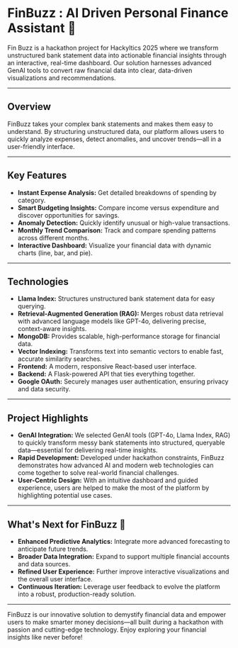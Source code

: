 # FinBuzz : AI Driven Personal Finance Assistant 🐝

Fin Buzz is a hackathon project for Hackyltics 2025 where we transform unstructured bank statement data into actionable financial insights through an interactive, real-time dashboard. Our solution harnesses advanced GenAI tools to convert raw financial data into clear, data-driven visualizations and recommendations.

---

## Overview

FinBuzz takes your complex bank statements and makes them easy to understand. By structuring unstructured data, our platform allows users to quickly analyze expenses, detect anomalies, and uncover trends—all in a user-friendly interface.

---

## Key Features

- **Instant Expense Analysis:** Get detailed breakdowns of spending by category.
- **Smart Budgeting Insights:** Compare income versus expenditure and discover opportunities for savings.
- **Anomaly Detection:** Quickly identify unusual or high-value transactions.
- **Monthly Trend Comparison:** Track and compare spending patterns across different months.
- **Interactive Dashboard:** Visualize your financial data with dynamic charts (line, bar, and pie).

---

## Technologies

- **Llama Index:** Structures unstructured bank statement data for easy querying.
- **Retrieval-Augmented Generation (RAG):** Merges robust data retrieval with advanced language models like GPT-4o, delivering precise, context-aware insights.
- **MongoDB:** Provides scalable, high-performance storage for financial data.
- **Vector Indexing:** Transforms text into semantic vectors to enable fast, accurate similarity searches.
- **Frontend:** A modern, responsive React-based user interface.
- **Backend:** A Flask-powered API that ties everything together.
- **Google OAuth:** Securely manages user authentication, ensuring privacy and data security.

---

## Project Highlights

- **GenAI Integration:** We selected GenAI tools (GPT-4o, Llama Index, RAG) to quickly transform messy bank statements into structured, queryable data—essential for delivering real-time insights.
- **Rapid Development:** Developed under hackathon constraints, FinBuzz demonstrates how advanced AI and modern web technologies can come together to solve real-world financial challenges.
- **User-Centric Design:** With an intuitive dashboard and guided experience, users are helped to make the most of the platform by highlighting potential use cases.

---

## What's Next for FinBuzz 🐝

- **Enhanced Predictive Analytics:** Integrate more advanced forecasting to anticipate future trends.
- **Broader Data Integration:** Expand to support multiple financial accounts and data sources.
- **Refined User Experience:** Further improve interactive visualizations and the overall user interface.
- **Continuous Iteration:** Leverage user feedback to evolve the platform into a robust, production-ready solution.

---

FinBuzz is our innovative solution to demystify financial data and empower users to make smarter money decisions—all built during a hackathon with passion and cutting-edge technology. Enjoy exploring your financial insights like never before!
